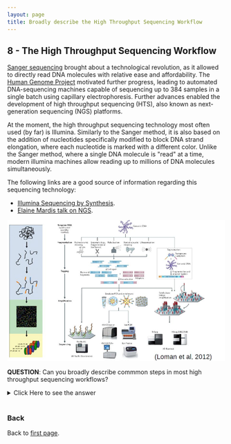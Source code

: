 ```yaml
---
layout: page
title: Broadly describe the High Throughput Sequencing Workflow
---
```


## <a id="L08">8 - The High Throughput Sequencing Workflow</a>

[Sanger sequencing](https://en.wikipedia.org/wiki/Sanger_sequencing) brought about a technological revolution, as it allowed to directly read DNA molecules with relative ease and affordability. The [Human Genome Project](https://en.wikipedia.org/wiki/Human_Genome_Project) motivated further progress, leading to automated DNA-sequencing machines capable of sequencing up to 384 samples in a single batch using capillary electrophoresis. Further advances enabled the development of high throughput sequencing (HTS), also known as next-generation sequencing (NGS) platforms.

At the moment, the high throughput sequencing technology most often used (by far) is Illumina. Similarly to the Sanger method, it is also based on the addition of nucleotides specifically modified to block DNA strand elongation, where each nucleotide is marked with a different color. Unlike the Sanger method, where a single DNA molecule is "read" at a time, modern illumina machines allow reading up to millions of DNA molecules simultaneously.  

The following links are a good source of information regarding this sequencing technology:
* [Illumina Sequencing by Synthesis](https://www.youtube.com/watch?&v=fCd6B5HRaZ8).
* [Elaine Mardis talk on NGS](https://www.youtube.com/watch?v=v1DbcJD4Ry0).

![NGS Workflow](./Images/L08/NGSworkflow.jpg)

**QUESTION**: Can you broadly describe commmon steps in most high throughput sequencing workflows?
<details><summary>Click Here to see the answer</summary><p>
<ul>
  <li>Extraction and purification of the DNA template (even RNA must usually be converted to cDNA)</li>
  
  <li>Fragmentation of the DNA template (into a size range that can be accommodated by the machine)</li>
  
  <li>Attachment of sequencing tags (to enable reading by the machine)</li>
  
  <li>Amplification of signal (usually trough PCR, often already in the machine)</li>
  
  <li>Reading of signal and conversion into nucleotide bases</li>

</ul></p></details>
<br/>


### Back

Back to [first page](https://maccardoso.github.io/ELB18S/).
